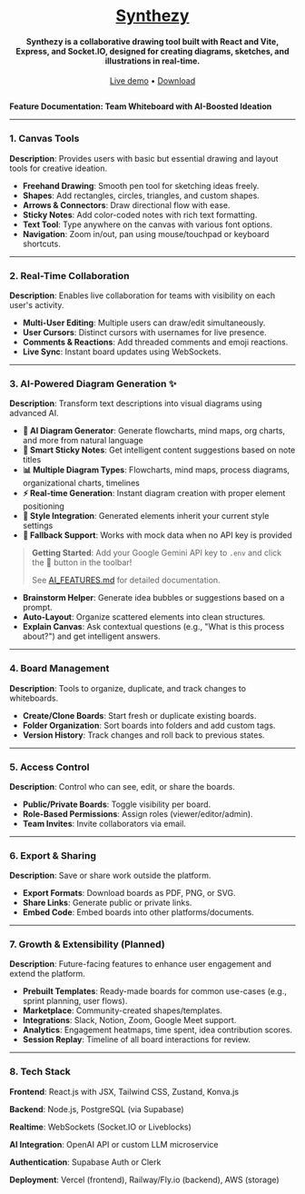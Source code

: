 <h1 align="center">
	<a href="">
		Synthezy
	</a>
</h1>

<h4 align="center">
  Synthezy is a collaborative drawing tool built with React and Vite, Express, and Socket.IO, designed for creating diagrams, sketches, and illustrations in real-time.
</h4>

<p align="center">
	<a href="">Live demo</a>
	•
	<a href="">Download</a>
</p>

<div align="center">
	<img src="" />
</div>

**Feature Documentation: Team Whiteboard with AI-Boosted Ideation**

---

### 1. Canvas Tools
**Description**: Provides users with basic but essential drawing and layout tools for creative ideation.

- **Freehand Drawing**: Smooth pen tool for sketching ideas freely.
- **Shapes**: Add rectangles, circles, triangles, and custom shapes.
- **Arrows & Connectors**: Draw directional flow with ease.
- **Sticky Notes**: Add color-coded notes with rich text formatting.
- **Text Tool**: Type anywhere on the canvas with various font options.
- **Navigation**: Zoom in/out, pan using mouse/touchpad or keyboard shortcuts.

---

### 2. Real-Time Collaboration
**Description**: Enables live collaboration for teams with visibility on each user's activity.

- **Multi-User Editing**: Multiple users can draw/edit simultaneously.
- **User Cursors**: Distinct cursors with usernames for live presence.
- **Comments & Reactions**: Add threaded comments and emoji reactions.
- **Live Sync**: Instant board updates using WebSockets.

---

### 3. AI-Powered Diagram Generation ✨
**Description**: Transform text descriptions into visual diagrams using advanced AI.

- **🤖 AI Diagram Generator**: Generate flowcharts, mind maps, org charts, and more from natural language
- **🧠 Smart Sticky Notes**: Get intelligent content suggestions based on note titles  
- **📊 Multiple Diagram Types**: Flowcharts, mind maps, process diagrams, organizational charts, timelines
- **⚡ Real-time Generation**: Instant diagram creation with proper element positioning
- **🎨 Style Integration**: Generated elements inherit your current style settings
- **🔄 Fallback Support**: Works with mock data when no API key is provided

> **Getting Started**: Add your Google Gemini API key to `.env` and click the 🤖 button in the toolbar!
> 
> See [AI_FEATURES.md](./client/AI_FEATURES.md) for detailed documentation.
- **Brainstorm Helper**: Generate idea bubbles or suggestions based on a prompt.
- **Auto-Layout**: Organize scattered elements into clean structures.
- **Explain Canvas**: Ask contextual questions (e.g., "What is this process about?") and get intelligent answers.

---

### 4. Board Management
**Description**: Tools to organize, duplicate, and track changes to whiteboards.

- **Create/Clone Boards**: Start fresh or duplicate existing boards.
- **Folder Organization**: Sort boards into folders and add custom tags.
- **Version History**: Track changes and roll back to previous states.

---

### 5. Access Control
**Description**: Control who can see, edit, or share the boards.

- **Public/Private Boards**: Toggle visibility per board.
- **Role-Based Permissions**: Assign roles (viewer/editor/admin).
- **Team Invites**: Invite collaborators via email.

---

### 6. Export & Sharing
**Description**: Save or share work outside the platform.

- **Export Formats**: Download boards as PDF, PNG, or SVG.
- **Share Links**: Generate public or private links.
- **Embed Code**: Embed boards into other platforms/documents.

---

### 7. Growth & Extensibility (Planned)
**Description**: Future-facing features to enhance user engagement and extend the platform.

- **Prebuilt Templates**: Ready-made boards for common use-cases (e.g., sprint planning, user flows).
- **Marketplace**: Community-created shapes/templates.
- **Integrations**: Slack, Notion, Zoom, Google Meet support.
- **Analytics**: Engagement heatmaps, time spent, idea contribution scores.
- **Session Replay**: Timeline of all board interactions for review.

---

### 8. Tech Stack
**Frontend**: React.js with JSX, Tailwind CSS, Zustand, Konva.js

**Backend**: Node.js, PostgreSQL (via Supabase)

**Realtime**: WebSockets (Socket.IO or Liveblocks)

**AI Integration**: OpenAI API or custom LLM microservice

**Authentication**: Supabase Auth or Clerk

**Deployment**: Vercel (frontend), Railway/Fly.io (backend), AWS (storage)